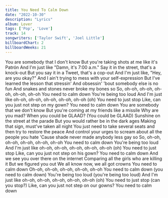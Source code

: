 ```yaml
---
title: You Need To Calm Down
date: "2022-10-30"
description: "Lyrics"
album: Lover
tags: ['Pop', 'Love']
track: 14
songwriters: ['Taylor Swift', 'Joel Little']
billboardChart: 2
billboardWeeks: 21
---
```


You are somebody that I don't know
But you're taking shots at me like it's Patrón
And I'm just like "Damn, it's 7:00 a.m."
Say it in the street, that's a knock-out
But you say it in a Tweet, that's a cop-out
And I'm just like, "Hey, are you okay?"
And I ain't trying to mess with your self-expression
But I've learned the lesson that stressin'
And obsessin' 'bout somebody else is no fun
And snakes and stones never broke my bones so
So, oh-oh, oh-oh, oh-oh, oh-oh, oh-oh
You need to calm down
You're being too loud
And I'm just like oh-oh, oh-oh, oh-oh, oh-oh, oh-oh (oh)
You need to just stop
Like, can you just not step on my gown?
You need to calm down
You are somebody that we don't know
But you're coming at my friends like a missile
Why are you mad?
When you could be GLAAD? (You could be GLAAD)
Sunshine on the street at the parade
But you would rather be in the dark ages
Making that sign, must've taken all night
You just need to take several seats and then try to restore the peace
And control your urges to scream about all the people you hate
'Cause shade never made anybody less gay so
So, oh-oh, oh-oh, oh-oh, oh-oh, oh-oh
You need to calm down
You're being too loud
And I'm just like oh-oh, oh-oh, oh-oh, oh-oh, oh-oh (oh)
You need to just stop
Like, can you just not step on his gown?
You need to calm down
And we see you over there on the internet
Comparing all the girls who are killing it
But we figured you out
We all know now, we all got crowns
You need to calm down
Oh-oh, oh-oh, oh-oh, oh-oh, oh-oh
You need to calm down (you need to calm down)
You're being too loud (you're being too loud)
And I'm just like oh-oh, oh-oh, oh-oh, oh-oh, oh-oh (oh)
You need to just stop (can you stop?)
Like, can you just not step on our gowns?
You need to calm down
